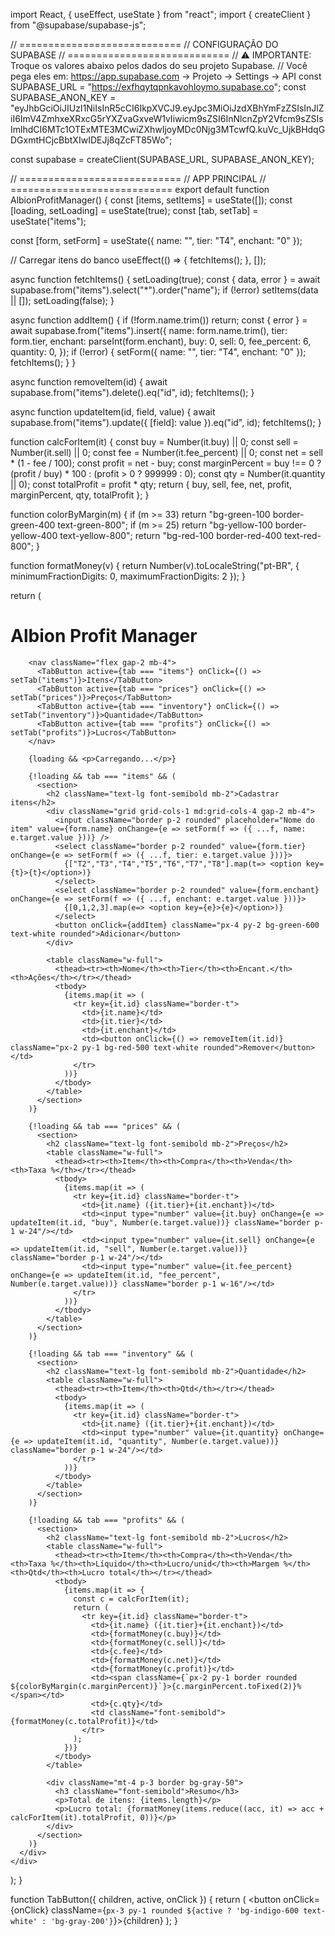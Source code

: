 import React, { useEffect, useState } from "react";
import { createClient } from "@supabase/supabase-js";

// ============================
// CONFIGURAÇÃO DO SUPABASE
// ============================
// ⚠️ IMPORTANTE: Troque os valores abaixo pelos dados do seu projeto Supabase.
// Você pega eles em: https://app.supabase.com -> Projeto -> Settings -> API
const SUPABASE_URL = "https://exfhqytqpnkavohloymo.supabase.co";
const SUPABASE_ANON_KEY = "eyJhbGciOiJIUzI1NiIsInR5cCI6IkpXVCJ9.eyJpc3MiOiJzdXBhYmFzZSIsInJlZiI6ImV4ZmhxeXRxcG5rYXZvaGxveW1vIiwicm9sZSI6InNlcnZpY2Vfcm9sZSIsImlhdCI6MTc1OTExMTE3MCwiZXhwIjoyMDc0Njg3MTcwfQ.kuVc_UjkBHdqGDGxmtHCjcBbtXIwIDEJj8qZcFT85Wo";


const supabase = createClient(SUPABASE_URL, SUPABASE_ANON_KEY);

// ============================
// APP PRINCIPAL
// ============================
export default function AlbionProfitManager() {
  const [items, setItems] = useState([]);
  const [loading, setLoading] = useState(true);
  const [tab, setTab] = useState("items");

  const [form, setForm] = useState({ name: "", tier: "T4", enchant: "0" });

  // Carregar itens do banco
  useEffect(() => {
    fetchItems();
  }, []);

  async function fetchItems() {
    setLoading(true);
    const { data, error } = await supabase.from("items").select("*").order("name");
    if (!error) setItems(data || []);
    setLoading(false);
  }

  async function addItem() {
    if (!form.name.trim()) return;
    const { error } = await supabase.from("items").insert({
      name: form.name.trim(),
      tier: form.tier,
      enchant: parseInt(form.enchant),
      buy: 0,
      sell: 0,
      fee_percent: 6,
      quantity: 0,
    });
    if (!error) {
      setForm({ name: "", tier: "T4", enchant: "0" });
      fetchItems();
    }
  }

  async function removeItem(id) {
    await supabase.from("items").delete().eq("id", id);
    fetchItems();
  }

  async function updateItem(id, field, value) {
    await supabase.from("items").update({ [field]: value }).eq("id", id);
    fetchItems();
  }

  function calcForItem(it) {
    const buy = Number(it.buy) || 0;
    const sell = Number(it.sell) || 0;
    const fee = Number(it.fee_percent) || 0;
    const net = sell * (1 - fee / 100);
    const profit = net - buy;
    const marginPercent = buy !== 0 ? (profit / buy) * 100 : (profit > 0 ? 999999 : 0);
    const qty = Number(it.quantity || 0);
    const totalProfit = profit * qty;
    return { buy, sell, fee, net, profit, marginPercent, qty, totalProfit };
  }

  function colorByMargin(m) {
    if (m >= 33) return "bg-green-100 border-green-400 text-green-800";
    if (m >= 25) return "bg-yellow-100 border-yellow-400 text-yellow-800";
    return "bg-red-100 border-red-400 text-red-800";
  }

  function formatMoney(v) {
    return Number(v).toLocaleString("pt-BR", { minimumFractionDigits: 0, maximumFractionDigits: 2 });
  }

  return (
    <div className="min-h-screen p-6 bg-gray-50 text-gray-800">
      <div className="max-w-6xl mx-auto">
        <h1 className="text-2xl font-bold mb-4">Albion Profit Manager</h1>

        <nav className="flex gap-2 mb-4">
          <TabButton active={tab === "items"} onClick={() => setTab("items")}>Itens</TabButton>
          <TabButton active={tab === "prices"} onClick={() => setTab("prices")}>Preços</TabButton>
          <TabButton active={tab === "inventory"} onClick={() => setTab("inventory")}>Quantidade</TabButton>
          <TabButton active={tab === "profits"} onClick={() => setTab("profits")}>Lucros</TabButton>
        </nav>

        {loading && <p>Carregando...</p>}

        {!loading && tab === "items" && (
          <section>
            <h2 className="text-lg font-semibold mb-2">Cadastrar itens</h2>
            <div className="grid grid-cols-1 md:grid-cols-4 gap-2 mb-4">
              <input className="border p-2 rounded" placeholder="Nome do item" value={form.name} onChange={e => setForm(f => ({ ...f, name: e.target.value }))} />
              <select className="border p-2 rounded" value={form.tier} onChange={e => setForm(f => ({ ...f, tier: e.target.value }))}>
                {["T2","T3","T4","T5","T6","T7","T8"].map(t=> <option key={t}>{t}</option>)}
              </select>
              <select className="border p-2 rounded" value={form.enchant} onChange={e => setForm(f => ({ ...f, enchant: e.target.value }))}>
                {[0,1,2,3].map(e=> <option key={e}>{e}</option>)}
              </select>
              <button onClick={addItem} className="px-4 py-2 bg-green-600 text-white rounded">Adicionar</button>
            </div>

            <table className="w-full">
              <thead><tr><th>Nome</th><th>Tier</th><th>Encant.</th><th>Ações</th></tr></thead>
              <tbody>
                {items.map(it => (
                  <tr key={it.id} className="border-t">
                    <td>{it.name}</td>
                    <td>{it.tier}</td>
                    <td>{it.enchant}</td>
                    <td><button onClick={() => removeItem(it.id)} className="px-2 py-1 bg-red-500 text-white rounded">Remover</button></td>
                  </tr>
                ))}
              </tbody>
            </table>
          </section>
        )}

        {!loading && tab === "prices" && (
          <section>
            <h2 className="text-lg font-semibold mb-2">Preços</h2>
            <table className="w-full">
              <thead><tr><th>Item</th><th>Compra</th><th>Venda</th><th>Taxa %</th></tr></thead>
              <tbody>
                {items.map(it => (
                  <tr key={it.id} className="border-t">
                    <td>{it.name} ({it.tier}+{it.enchant})</td>
                    <td><input type="number" value={it.buy} onChange={e => updateItem(it.id, "buy", Number(e.target.value))} className="border p-1 w-24"/></td>
                    <td><input type="number" value={it.sell} onChange={e => updateItem(it.id, "sell", Number(e.target.value))} className="border p-1 w-24"/></td>
                    <td><input type="number" value={it.fee_percent} onChange={e => updateItem(it.id, "fee_percent", Number(e.target.value))} className="border p-1 w-16"/></td>
                  </tr>
                ))}
              </tbody>
            </table>
          </section>
        )}

        {!loading && tab === "inventory" && (
          <section>
            <h2 className="text-lg font-semibold mb-2">Quantidade</h2>
            <table className="w-full">
              <thead><tr><th>Item</th><th>Qtd</th></tr></thead>
              <tbody>
                {items.map(it => (
                  <tr key={it.id} className="border-t">
                    <td>{it.name} ({it.tier}+{it.enchant})</td>
                    <td><input type="number" value={it.quantity} onChange={e => updateItem(it.id, "quantity", Number(e.target.value))} className="border p-1 w-24"/></td>
                  </tr>
                ))}
              </tbody>
            </table>
          </section>
        )}

        {!loading && tab === "profits" && (
          <section>
            <h2 className="text-lg font-semibold mb-2">Lucros</h2>
            <table className="w-full">
              <thead><tr><th>Item</th><th>Compra</th><th>Venda</th><th>Taxa %</th><th>Líquido</th><th>Lucro/unid</th><th>Margem %</th><th>Qtd</th><th>Lucro total</th></tr></thead>
              <tbody>
                {items.map(it => {
                  const c = calcForItem(it);
                  return (
                    <tr key={it.id} className="border-t">
                      <td>{it.name} ({it.tier}+{it.enchant})</td>
                      <td>{formatMoney(c.buy)}</td>
                      <td>{formatMoney(c.sell)}</td>
                      <td>{c.fee}</td>
                      <td>{formatMoney(c.net)}</td>
                      <td>{formatMoney(c.profit)}</td>
                      <td><span className={`px-2 py-1 border rounded ${colorByMargin(c.marginPercent)}`}>{c.marginPercent.toFixed(2)}%</span></td>
                      <td>{c.qty}</td>
                      <td className="font-semibold">{formatMoney(c.totalProfit)}</td>
                    </tr>
                  );
                })}
              </tbody>
            </table>

            <div className="mt-4 p-3 border bg-gray-50">
              <h3 className="font-semibold">Resumo</h3>
              <p>Total de itens: {items.length}</p>
              <p>Lucro total: {formatMoney(items.reduce((acc, it) => acc + calcForItem(it).totalProfit, 0))}</p>
            </div>
          </section>
        )}
      </div>
    </div>
  );
}

function TabButton({ children, active, onClick }) {
  return (
    <button onClick={onClick} className={`px-3 py-1 rounded ${active ? 'bg-indigo-600 text-white' : 'bg-gray-200'}`}>{children}</button>
  );
}
